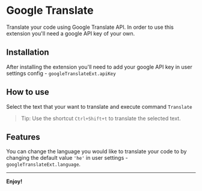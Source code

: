# Google Translate
Translate your code using Google Translate API.
In order to use this extension you'll need a google API key of your own.

## Installation
After installing the extension you'll need to add your google API key in user settings config - `googleTranslateExt.apiKey`

## How to use
Select the text that your want to translate and execute command `Translate`
> Tip: Use the shortcut `Ctrl+Shift+t` to translate the selected text.

## Features
You can change the language you would like to translate your code to by changing the default value `'he'` in user settings - `googleTranslateExt.language`.

-----------------------------------------------------------------------------------------------------------

**Enjoy!**